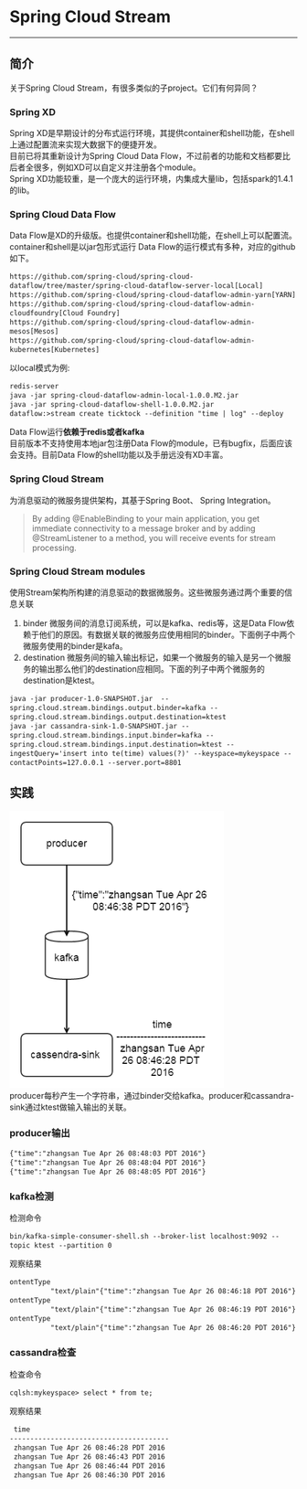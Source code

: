 # Spring Cloud Stream
---
## 简介
关于Spring Cloud Stream，有很多类似的子project。它们有何异同？
### Spring XD
Spring XD是早期设计的分布式运行环境，其提供container和shell功能，在shell上通过配置流来实现大数据下的便捷开发。  
目前已将其重新设计为Spring Cloud Data Flow，不过前者的功能和文档都要比后者全很多，例如XD可以自定义并注册各个module。  
Spring XD功能较重，是一个庞大的运行环境，内集成大量lib，包括spark的1.4.1的lib。
### Spring Cloud Data Flow
Data Flow是XD的升级版。也提供container和shell功能，在shell上可以配置流。container和shell是以jar包形式运行
Data Flow的运行模式有多种，对应的github如下。
```
https://github.com/spring-cloud/spring-cloud-dataflow/tree/master/spring-cloud-dataflow-server-local[Local]
https://github.com/spring-cloud/spring-cloud-dataflow-admin-yarn[YARN]
https://github.com/spring-cloud/spring-cloud-dataflow-admin-cloudfoundry[Cloud Foundry]
https://github.com/spring-cloud/spring-cloud-dataflow-admin-mesos[Mesos]
https://github.com/spring-cloud/spring-cloud-dataflow-admin-kubernetes[Kubernetes]
```
以local模式为例:
```
redis-server
java -jar spring-cloud-dataflow-admin-local-1.0.0.M2.jar
java -jar spring-cloud-dataflow-shell-1.0.0.M2.jar
dataflow:>stream create ticktock --definition "time | log" --deploy
```
Data Flow运行**依赖于redis或者kafka**  
目前版本不支持使用本地jar包注册Data Flow的module，已有bugfix，后面应该会支持。目前Data Flow的shell功能以及手册远没有XD丰富。
### Spring Cloud Stream
为消息驱动的微服务提供架构，其基于Spring Boot、 Spring Integration。
>By adding @EnableBinding to your main application, you get immediate connectivity to a message broker and by adding @StreamListener to a method, you will receive events for stream processing.    

### Spring Cloud  Stream modules
使用Stream架构所构建的消息驱动的数据微服务。这些微服务通过两个重要的信息关联  
1. binder 微服务间的消息订阅系统，可以是kafka、redis等，这是Data Flow依赖于他们的原因。有数据关联的微服务应使用相同的binder。下面例子中两个微服务使用的binder是kafa。  
2. destination  微服务间的输入输出标记，如果一个微服务的输入是另一个微服务的输出那么他们的destination应相同。下面的列子中两个微服务的destination是ktest。
```
java -jar producer-1.0-SNAPSHOT.jar  --spring.cloud.stream.bindings.output.binder=kafka --spring.cloud.stream.bindings.output.destination=ktest
java -jar cassandra-sink-1.0-SNAPSHOT.jar --spring.cloud.stream.bindings.input.binder=kafka --spring.cloud.stream.bindings.input.destination=ktest --ingestQuery='insert into te(time) values(?)' --keyspace=mykeyspace --contactPoints=127.0.0.1 --server.port=8801
```

## 实践
![](./dataflow.png)  
producer每秒产生一个字符串，通过binder交给kafka。producer和cassandra-sink通过ktest做输入输出的关联。  
### producer输出
```
{"time":"zhangsan Tue Apr 26 08:48:03 PDT 2016"}
{"time":"zhangsan Tue Apr 26 08:48:04 PDT 2016"}
{"time":"zhangsan Tue Apr 26 08:48:05 PDT 2016"}
```
### kafka检测
检测命令
```
bin/kafka-simple-consumer-shell.sh --broker-list localhost:9092 --topic ktest --partition 0  
```
观察结果
```
ontentType
          "text/plain"{"time":"zhangsan Tue Apr 26 08:46:18 PDT 2016"}
ontentType
          "text/plain"{"time":"zhangsan Tue Apr 26 08:46:19 PDT 2016"}
ontentType
          "text/plain"{"time":"zhangsan Tue Apr 26 08:46:20 PDT 2016"}
```
### cassandra检查
检查命令
```
cqlsh:mykeyspace> select * from te;
```
观察结果
```
 time
---------------------------------------
 zhangsan Tue Apr 26 08:46:28 PDT 2016
 zhangsan Tue Apr 26 08:46:43 PDT 2016
 zhangsan Tue Apr 26 08:46:44 PDT 2016
 zhangsan Tue Apr 26 08:46:30 PDT 2016
```

